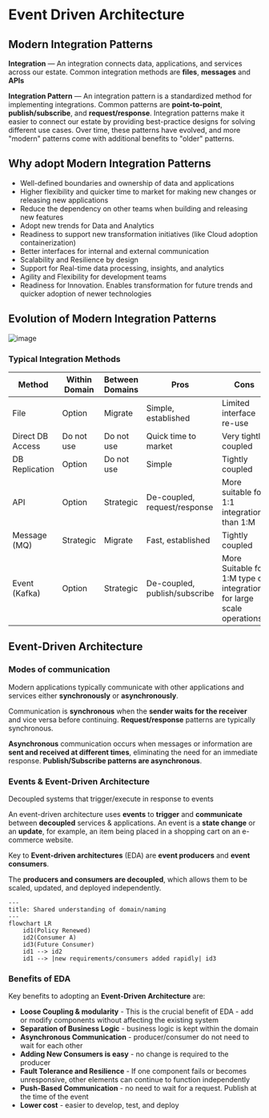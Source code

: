 # Event Driven Architecture

## Modern Integration Patterns

**Integration** — An integration connects data, applications, and services across our estate. Common integration methods are **files**, **messages** and **APIs**

**Integration Pattern** — An integration pattern is a standardized method for implementing integrations. Common patterns are **point-to-point**, **publish/subscribe**, and **request/response**. Integration patterns make it easier to connect our estate by providing best-practice designs for solving different use cases. Over time, these patterns have evolved, and more "modern" patterns come with additional benefits to "older" patterns.


## Why adopt Modern Integration Patterns

- Well-defined boundaries and ownership of data and applications
- Higher flexibility and quicker time to market for making new changes or releasing new applications
- Reduce the dependency on other teams when building and releasing new features
- Adopt new trends for Data and Analytics
- Readiness to support new transformation initiatives (like Cloud adoption containerization)
- Better interfaces for internal and external communication
- Scalability and Resilience by design
- Support for Real-time data processing, insights, and analytics
- Agility and Flexibility for development teams
- Readiness for Innovation. Enables transformation for future trends and quicker adoption of newer technologies


## Evolution of Modern Integration Patterns

![image](https://github.com/user-attachments/assets/11d40fc6-8fb8-4bd3-8a1b-fcc7e7c3248c)


### Typical Integration Methods

| **Method**       | **Within Domain** | **Between Domains** | **Pros**                      | **Cons**                                                              |
|------------------|-------------------|---------------------|-------------------------------|-----------------------------------------------------------------------|
| File             | Option            | Migrate             | Simple, established           | Limited interface re-use                                              |
| Direct DB Access | Do not use        | Do not use          | Quick time to market          | Very tightly coupled                                                  |
| DB Replication   | Option            | Do not use          | Simple                        | Tightly coupled                                                       |
| ΑΡΙ              | Option            | Strategic           | De-coupled, request/response  | More suitable for 1:1 integrations than 1:M                           |
| Message (MQ)     | Strategic         | Migrate             | Fast, established             | Tightly coupled                                                       |
| Event (Kafka)    | Option            | Strategic           | De-coupled, publish/subscribe | More Suitable for 1:M type of integrations for large scale operations |


## Event-Driven Architecture

### Modes of communication

Modern applications typically communicate with other applications and services either **synchronously** or **asynchronously**. 

Communication is **synchronous** when the **sender waits for the receiver** and vice versa before continuing. **Request/response** patterns are typically synchronous.

**Asynchronous** communication occurs when messages or information are **sent and received at different times**, eliminating the need for an immediate response. **Publish/Subscribe patterns are asynchronous**.


### Events & Event-Driven Architecture

Decoupled systems that trigger/execute in response to events

An event-driven architecture uses **events** to **trigger** and **communicate** between **decoupled** services & applications. An event is a **state change** or an **update**, for example, an item being placed in a shopping cart on an e-commerce website.

Key to **Event-driven architectures** (EDA) are **event producers** and **event consumers**.

The **producers and consumers are decoupled**, which allows them to be scaled, updated, and deployed independently.

```mermaid
---
title: Shared understanding of domain/naming
---
flowchart LR
    id1(Policy Renewed)
    id2(Consumer A)
    id3(Future Consumer)
    id1 --> id2
    id1 --> |new requirements/consumers added rapidly| id3
```


### Benefits of EDA

Key benefits to adopting an **Event-Driven Architecture** are:

- **Loose Coupling & modularity** - This is the crucial benefit of EDA - add or modify components without affecting the existing system
- **Separation of Business Logic** - business logic is kept within the domain
- **Asynchronous Communication** - producer/consumer do not need to wait for each other
- **Adding New Consumers is easy** - no change is required to the producer
- **Fault Tolerance and Resilience** - If one component fails or becomes unresponsive, other elements can continue to function independently
- **Push-Based Communication** - no need to wait for a request. Publish at the time of the event
- **Lower cost** - easier to develop, test, and deploy



















